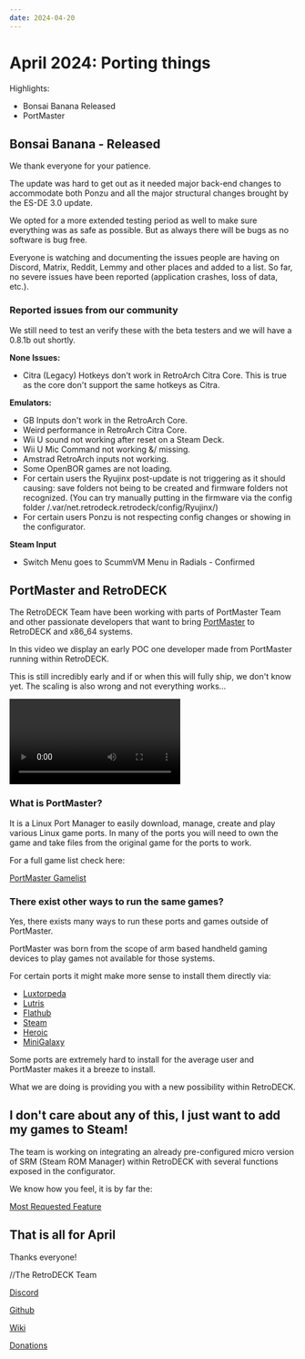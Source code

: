 ```yaml
---
date: 2024-04-20
---
```


# April 2024: Porting things

Highlights:

- Bonsai Banana Released
- PortMaster

<!-- more -->

## Bonsai Banana - Released

We thank everyone for your patience.

The update was hard to get out as it needed major back-end changes to accommodate both Ponzu and all the major structural changes brought by the ES-DE 3.0 update.

We opted for a more extended testing period as well to make sure everything was as safe as possible. But as always there will be bugs as no software is bug free.

Everyone is watching and documenting the issues people are having on Discord, Matrix, Reddit, Lemmy and other places and added to a list. So far, no severe issues have been reported (application crashes, loss of data, etc.).

### Reported issues from our community

We still need to test an verify these with the beta testers and we will have a 0.8.1b out shortly.

**None Issues:**

- Citra (Legacy) Hotkeys don't work in RetroArch Citra Core. This is true as the core don't support the same hotkeys as Citra.

**Emulators:**

- GB Inputs don't work in the RetroArch Core.
- Weird performance in RetroArch Citra Core.
- Wii U sound not working after reset on a Steam Deck.
- Wii U Mic Command not working &/ missing.
- Amstrad RetroArch inputs not working.
- Some OpenBOR games are not loading.
- For certain users the Ryujinx post-update is not triggering as it should causing: save folders not being to be created and firmware folders not recognized. (You can try manually putting in the firmware via the config folder /.var/net.retrodeck.retrodeck/config/Ryujinx/)
- For certain users Ponzu is not respecting config changes or showing in the configurator.

**Steam Input**

- Switch Menu goes to ScummVM Menu in Radials - Confirmed

## PortMaster and RetroDECK

The RetroDECK Team have been working with parts of PortMaster Team and other passionate developers that want to bring [PortMaster](https://portmaster.games/index.html) to RetroDECK and x86_64 systems.

In this video we display an early POC one developer made from PortMaster running within RetroDECK.

This is still incredibly early and if or when this will fully ship, we don't know yet. The scaling is also wrong and not everything works...


![type:video](pm-retrodeck.mp4)




### What is PortMaster?

It is a Linux Port Manager to easily download, manage, create and play various Linux game ports.
In many of the ports you will need to own the game and take files from the original game for the ports to work.

For a full game list check here:

[PortMaster Gamelist](https://portmaster.games/games.html)

### There exist other ways to run the same games?

Yes, there exists many ways to run these ports and games outside of PortMaster.

PortMaster was born from the scope of arm based handheld gaming devices to play games not available for those systems.

For certain ports it might make more sense to install them directly via:

- [Luxtorpeda](https://github.com/dreamer/luxtorpeda)
- [Lutris](https://lutris.net/)
- [Flathub](https://flathub.org/en)
- [Steam](https://store.steampowered.com/)
- [Heroic](https://heroicgameslauncher.com/)
- [MiniGalaxy](https://sharkwouter.github.io/minigalaxy/)

Some ports are extremely hard to install for the average user and PortMaster makes it a breeze to install.

What we are doing is providing you with a new possibility within RetroDECK.

## I don't care about any of this, I just want to add my games to Steam!

The team is working on integrating an already pre-configured micro version of SRM (Steam ROM Manager) within RetroDECK with several functions exposed in the configurator.

We know how you feel, it is by far the:

[Most Requested Feature](https://soundcloud.com/lazorne/the-most-requested-feature-1/s-ZU517nfk95h?si=82f784da8bae467f8655d43fdadb15a8)



## That is all for April

Thanks everyone!

//The RetroDECK Team

[Discord](https://discord.gg/WDc5C9YWMx)

[Github](https://github.com/XargonWan/RetroDECK)

[Wiki](https://github.com/XargonWan/RetroDECK/wiki)

[Donations](https://retrodeck.readthedocs.io/en/latest/wiki_about/donations-licenses/)
